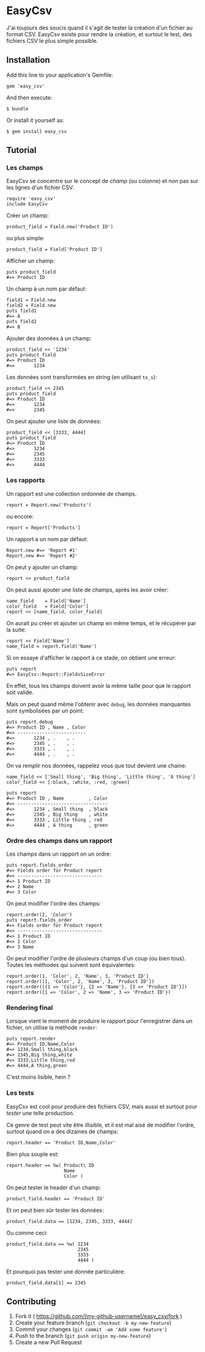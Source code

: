 # EasyCsv

J'ai toujours des soucis quand il s'agit de tester la création d'un
fichier au format CSV. EasyCsv existe pour rendre la création, et surtout
le test, des fichiers CSV le plus simple possible.

## Installation

Add this line to your application's Gemfile:

    gem 'easy_csv'

And then execute:

    $ bundle

Or install it yourself as:

    $ gem install easy_csv

## Tutorial

### Les champs

EasyCsv se concentre sur le concept de *champ* (ou colonne) et non pas sur les
lignes d'un fichier CSV.

    require 'easy_csv'
    include EasyCsv

Créer un champ:

    product_field = Field.new('Product ID')

ou plus simple:

    product_field = Field['Product ID']

Afficher un champ:

    puts product_field
    #=> Product ID

Un champ à un nom par défaut:

    field1 = Field.new
    field2 = Field.new
    puts field1
    #=> A
    puts field2
    #=> B

Ajouter des données à un champ:

    product_field << '1234'
    puts product_field
    #=> Product ID
    #=>       1234

Les données sont transformées en string (en utilisant `to_s`):

    product_field << 2345
    puts product_field
    #=> Product ID
    #=>       1234
    #=>       2345

On peut ajouter une liste de données:

    product_field << [3333, 4444]
    puts product_field
    #=> Product ID
    #=>       1234
    #=>       2345
    #=>       3333
    #=>       4444

### Les rapports

Un rapport est une collection ordonnée de champs.

    report = Report.new('Products')

ou encore:

    report = Report['Products']

Un rapport a un nom par défaut:

    Report.new #=> 'Report #1'
    Report.new #=> 'Report #2'

On peut y ajouter un champ:

    report << product_field

On peut aussi ajouter une liste de champs, après les avoir créer:

    name_field    = Field['Name']
    color_field   = Field['Color']
    report << [name_field, color_field]

On aurait pu créer et ajouter un champ en même temps, et le récupérer
par la suite:

    report << Field['Name']
    name_field = report.field('Name')

Si on essaye d'afficher le rapport à ce stade, on obtient une erreur:

    puts report
    #=> EasyCsv::Report::FieldsSizeError

En effet, tous les champs doivent avoir la même taille pour que le rapport
soit valide.

Mais on peut quand même l'obtenir avec `debug`, les données manquantes
sont symbolisées par un point:

    puts report.debug
    #=> Product ID , Name , Color
    #=> -------------------------
    #=>       1234 , .    , .
    #=>       2345 , .    , .
    #=>       3333 , .    , .
    #=>       4444 , .    , .

On va remplir nos données, rappelez vous que tout devient une chaine:

    name_field << ['Small thing', 'Big thing', 'Little thing', 'A thing']
    color_field << [:black, :white, :red, :green]

    puts report
    #=> Product ID , Name         , Color
    #=> ---------------------------------
    #=>       1234 , Small thing  , black
    #=>       2345 , Big thing    , white
    #=>       3333 , Little thing , red
    #=>       4444 , A thing      , green

### Ordre des champs dans un rapport

Les champs dans un rapport on un ordre:

    puts report.fields_order
    #=> Fields order for Product report
    #=> -------------------------------
    #=> 1 Product ID
    #=> 2 Name
    #=> 3 Color

On peut modifier l'ordre des champs:

    report.order(2, 'Color')
    puts report.fields_order
    #=> Fields order for Product report
    #=> -------------------------------
    #=> 1 Product ID
    #=> 2 Color
    #=> 3 Name

On peut modifier l'ordre de plusieurs champs d'un coup (ou bien tous).
Toutes les méthodes qui suivent sont équivalentes:

    report.order(1, 'Color', 2, 'Name', 3, 'Product ID')
    report.order([1, 'Color', 2, 'Name', 3, 'Product ID'])
    report.order([{1 => 'Color'}, {2 => 'Name'}, {3 => 'Product ID'}])
    report.order({1 => 'Color', 2 => 'Name', 3 => 'Product ID'})

### Rendering final

Lorsque vient le moment de produire le rapport pour l'enregistrer dans un
fichier, on utilise la méthode `render`:

    puts report.render
    #=> Product ID,Name,Color
    #=> 1234,Small thing,black
    #=> 2345,Big thing,white
    #=> 3333,Little thing,red
    #=> 4444,A thing,green

C'est moins lisible, hein ?

### Les tests

EasyCsv est cool pour produire des fichiers CSV, mais aussi et surtout pour
*tester* une telle production.

Ce genre de test peut vite être illisible, et il est mal aisé de modifier
l'ordre, surtout quand on a des dizaines de champs:

    report.header == 'Product ID,Name,Color'

Bien plus souple est:

    report.header == %w( Product\ ID
                         Name
                         Color )

On peut tester le header d'un champ:

    product_field.header == 'Product ID'

Et on peut bien sûr tester les données:

    product_field.data == [1234, 2345, 3333, 4444]

Ou comme ceci:

    product_field.data == %w( 1234
                              2345
                              3333
                              4444 )

Et pourquoi pas tester une donnée particulière:

    product_field.data[1] == 2345

## Contributing

1. Fork it ( https://github.com/[my-github-username]/easy_csv/fork )
2. Create your feature branch (`git checkout -b my-new-feature`)
3. Commit your changes (`git commit -am 'Add some feature'`)
4. Push to the branch (`git push origin my-new-feature`)
5. Create a new Pull Request
